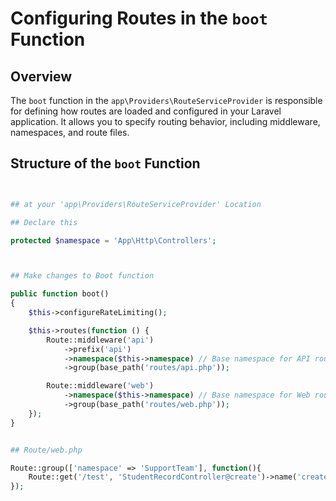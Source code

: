 # Configuring Routes in the `boot` Function

## Overview

The `boot` function in the `app\Providers\RouteServiceProvider` is responsible for defining how routes are loaded and configured in your Laravel application. It allows you to specify routing behavior, including middleware, namespaces, and route files.

## Structure of the `boot` Function

```php


## at your 'app\Providers\RouteServiceProvider' Location

## Declare this

protected $namespace = 'App\Http\Controllers';



## Make changes to Boot function

public function boot()
{
    $this->configureRateLimiting();

    $this->routes(function () {
        Route::middleware('api')
            ->prefix('api')
            ->namespace($this->namespace) // Base namespace for API routes
            ->group(base_path('routes/api.php'));

        Route::middleware('web')
            ->namespace($this->namespace) // Base namespace for Web routes
            ->group(base_path('routes/web.php'));
    });
}


## Route/web.php

Route::group(['namespace' => 'SupportTeam'], function(){
    Route::get('/test', 'StudentRecordController@create')->name('create');
});
